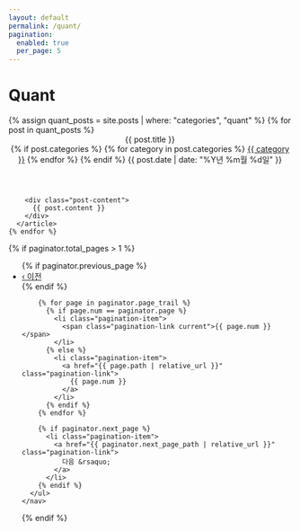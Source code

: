 ```yaml
---
layout: default
permalink: /quant/
pagination:
  enabled: true
  per_page: 5
---
```


<div class="home-page">
  <h1>Quant</h1>
  
  <div class="posts">
    {% assign quant_posts = site.posts | where: "categories", "quant" %}
    {% for post in quant_posts %}
      <article class="post-preview">
        <header class="post-preview-header">
          <div class="post-title-row">
            <div class="post-title">{{ post.title }}</div>
            {% if post.categories %}
              {% for category in post.categories %}
                <a href="/{{ category }}/" class="category-link">{{ category }}</a>
              {% endfor %}
            {% endif %}
            <time class="post-date" datetime="{{ post.date | date_to_xmlschema }}">
              {{ post.date | date: "%Y년 %m월 %d일" }}
            </time>
          </div>
        </header>
        
        <div class="post-content">
          {{ post.content }}
        </div>
      </article>
    {% endfor %}
  </div>

  <!-- 퀀트 카테고리 페이지네이션 -->
  {% if paginator.total_pages > 1 %}
    <nav class="pagination">
      <ul class="pagination-list">
        {% if paginator.previous_page %}
          <li class="pagination-item">
            <a href="{{ paginator.previous_page_path | relative_url }}" class="pagination-link">
              &lsaquo; 이전
            </a>
          </li>
        {% endif %}

        {% for page in paginator.page_trail %}
          {% if page.num == paginator.page %}
            <li class="pagination-item">
              <span class="pagination-link current">{{ page.num }}</span>
            </li>
          {% else %}
            <li class="pagination-item">
              <a href="{{ page.path | relative_url }}" class="pagination-link">
                {{ page.num }}
              </a>
            </li>
          {% endif %}
        {% endfor %}

        {% if paginator.next_page %}
          <li class="pagination-item">
            <a href="{{ paginator.next_page_path | relative_url }}" class="pagination-link">
              다음 &rsaquo;
            </a>
          </li>
        {% endif %}
      </ul>
    </nav>
  {% endif %}
</div>
